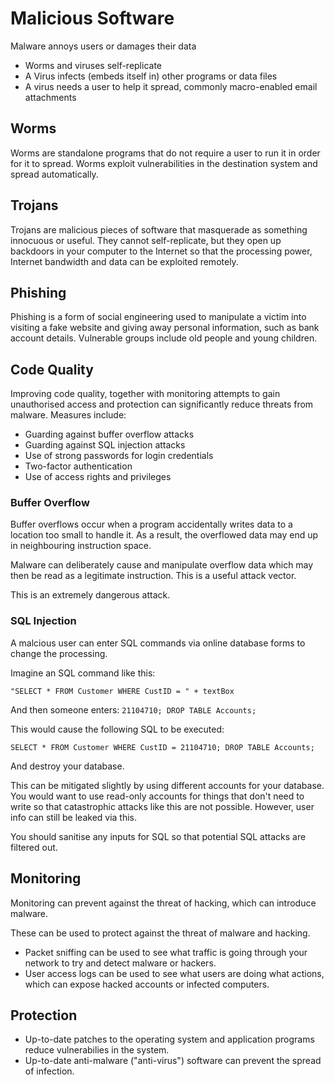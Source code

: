 # Malicious Software #

Malware annoys users or damages their data

 - Worms and viruses self-replicate
 - A Virus infects (embeds itself in) other programs or data files
 - A virus needs a user to help it spread, commonly macro-enabled email attachments

## Worms ##

Worms are standalone programs that do not require a user to run it in order for it to spread. Worms exploit vulnerabilities in the destination system and spread automatically.

## Trojans ##

Trojans are malicious pieces of software that masquerade as something innocuous or useful. They cannot self-replicate, but they open up backdoors in your computer to the Internet so that the processing power, Internet bandwidth and data can be exploited remotely.

## Phishing ##

Phishing is a form of social engineering used to manipulate a victim into visiting a fake website and giving away personal information, such as bank account details. Vulnerable groups include old people and young children.


## Code Quality ##

Improving code quality, together with monitoring attempts to gain unauthorised access and protection can significantly reduce threats from malware.
Measures include:

 - Guarding against buffer overflow attacks
 - Guarding against SQL injection attacks
 - Use of strong passwords for login credentials
 - Two-factor authentication
 - Use of access rights and privileges

### Buffer Overflow ###

Buffer overflows occur when a program accidentally writes data to a location too small to handle it. As a result, the overflowed data may end up in neighbouring instruction space.

Malware can deliberately cause and manipulate overflow data which may then be read as a legitimate instruction. This is a useful attack vector.

This is an extremely dangerous attack.

### SQL Injection ###

A malcious user can enter SQL commands via online database forms to change the processing.

Imagine an SQL command like this:

`"SELECT * FROM Customer WHERE CustID = " + textBox`

And then someone enters: `21104710; DROP TABLE Accounts;`

This would cause the following SQL to be executed:

`SELECT * FROM Customer WHERE CustID = 21104710; DROP TABLE Accounts;`

And destroy your database.

This can be mitigated slightly by using different accounts for your database. You would want to use read-only accounts for things that don't need to write so that catastrophic attacks like this are not possible. However, user info can still be leaked via this.

You should sanitise any inputs for SQL so that potential SQL attacks are filtered out.


## Monitoring ##

Monitoring can prevent against the threat of hacking, which can introduce malware.

These can be used to protect against the threat of malware and hacking.

 - Packet sniffing can be used to see what traffic is going through your network to try and detect malware or hackers.
 - User access logs can be used to see what users are doing what actions, which can expose hacked accounts or infected computers.


## Protection ##

- Up-to-date patches to the operating system and application programs reduce vulnerabilies in the system.
- Up-to-date anti-malware ("anti-virus") software can prevent the spread of infection.
